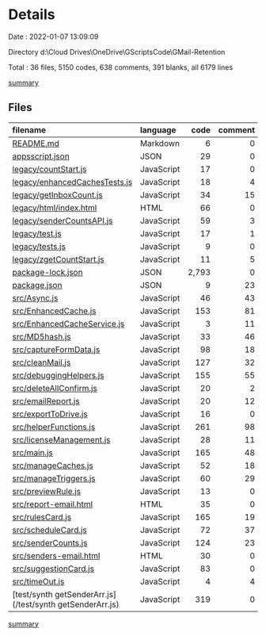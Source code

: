 # Details

Date : 2022-01-07 13:09:09

Directory d:\Cloud Drives\OneDrive\GScriptsCode\GMail-Retention

Total : 36 files,  5150 codes, 638 comments, 391 blanks, all 6179 lines

[summary](results.md)

## Files
| filename | language | code | comment | blank | total |
| :--- | :--- | ---: | ---: | ---: | ---: |
| [README.md](/README.md) | Markdown | 6 | 0 | 6 | 12 |
| [appsscript.json](/appsscript.json) | JSON | 29 | 0 | 0 | 29 |
| [legacy/countStart.js](/legacy/countStart.js) | JavaScript | 17 | 0 | 1 | 18 |
| [legacy/enhancedCachesTests.js](/legacy/enhancedCachesTests.js) | JavaScript | 18 | 4 | 3 | 25 |
| [legacy/getInboxCount.js](/legacy/getInboxCount.js) | JavaScript | 34 | 15 | 9 | 58 |
| [legacy/html/index.html](/legacy/html/index.html) | HTML | 66 | 0 | 5 | 71 |
| [legacy/senderCountsAPI.js](/legacy/senderCountsAPI.js) | JavaScript | 59 | 3 | 14 | 76 |
| [legacy/test.js](/legacy/test.js) | JavaScript | 17 | 1 | 4 | 22 |
| [legacy/tests.js](/legacy/tests.js) | JavaScript | 9 | 0 | 1 | 10 |
| [legacy/zgetCountStart.js](/legacy/zgetCountStart.js) | JavaScript | 11 | 5 | 1 | 17 |
| [package-lock.json](/package-lock.json) | JSON | 2,793 | 0 | 1 | 2,794 |
| [package.json](/package.json) | JSON | 9 | 23 | 0 | 32 |
| [src/Async.js](/src/Async.js) | JavaScript | 46 | 43 | 6 | 95 |
| [src/EnhancedCache.js](/src/EnhancedCache.js) | JavaScript | 153 | 81 | 27 | 261 |
| [src/EnhancedCacheService.js](/src/EnhancedCacheService.js) | JavaScript | 3 | 11 | 0 | 14 |
| [src/MD5hash.js](/src/MD5hash.js) | JavaScript | 33 | 46 | 9 | 88 |
| [src/captureFormData.js](/src/captureFormData.js) | JavaScript | 98 | 18 | 20 | 136 |
| [src/cleanMail.js](/src/cleanMail.js) | JavaScript | 127 | 32 | 20 | 179 |
| [src/debuggingHelpers.js](/src/debuggingHelpers.js) | JavaScript | 155 | 55 | 31 | 241 |
| [src/deleteAllConfirm.js](/src/deleteAllConfirm.js) | JavaScript | 20 | 2 | 4 | 26 |
| [src/emailReport.js](/src/emailReport.js) | JavaScript | 20 | 12 | 6 | 38 |
| [src/exportToDrive.js](/src/exportToDrive.js) | JavaScript | 16 | 0 | 7 | 23 |
| [src/helperFunctions.js](/src/helperFunctions.js) | JavaScript | 261 | 98 | 48 | 407 |
| [src/licenseManagement.js](/src/licenseManagement.js) | JavaScript | 28 | 11 | 6 | 45 |
| [src/main.js](/src/main.js) | JavaScript | 165 | 48 | 37 | 250 |
| [src/manageCaches.js](/src/manageCaches.js) | JavaScript | 52 | 18 | 10 | 80 |
| [src/manageTriggers.js](/src/manageTriggers.js) | JavaScript | 60 | 29 | 9 | 98 |
| [src/previewRule.js](/src/previewRule.js) | JavaScript | 13 | 0 | 1 | 14 |
| [src/report-email.html](/src/report-email.html) | HTML | 35 | 0 | 3 | 38 |
| [src/rulesCard.js](/src/rulesCard.js) | JavaScript | 165 | 19 | 38 | 222 |
| [src/scheduleCard.js](/src/scheduleCard.js) | JavaScript | 72 | 37 | 21 | 130 |
| [src/senderCounts.js](/src/senderCounts.js) | JavaScript | 124 | 23 | 19 | 166 |
| [src/senders-email.html](/src/senders-email.html) | HTML | 30 | 0 | 3 | 33 |
| [src/suggestionCard.js](/src/suggestionCard.js) | JavaScript | 83 | 0 | 20 | 103 |
| [src/timeOut.js](/src/timeOut.js) | JavaScript | 4 | 4 | 0 | 8 |
| [test/synth getSenderArr.js](/test/synth getSenderArr.js) | JavaScript | 319 | 0 | 1 | 320 |

[summary](results.md)
